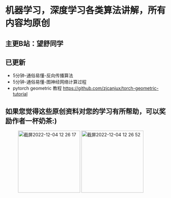 # 机器学习，深度学习各类算法讲解，所有内容均原创
## 主更B站：望舒同学

## 已更新
- 5分钟-通俗易懂-反向传播算法
- 5分钟-通俗易懂-图神经网络计算过程
- pytorch geometric 教程 https://github.com/zjcanjux/torch-geometric-tutorial



## 如果您觉得这些原创资料对您的学习有所帮助，可以奖励作者一杯奶茶:)


<figure class="half">
  <img width="195" alt="截屏2022-12-04 12 26 17" src="https://user-images.githubusercontent.com/37158421/205474489-5ac85cdc-ef1c-4e26-ba16-81de17c64ebf.png">
  <img width="195" alt="截屏2022-12-04 12 26 52" src="https://user-images.githubusercontent.com/37158421/205474490-202b0749-613d-416e-8d2e-3d6ac034e9e8.png">
</figure>
